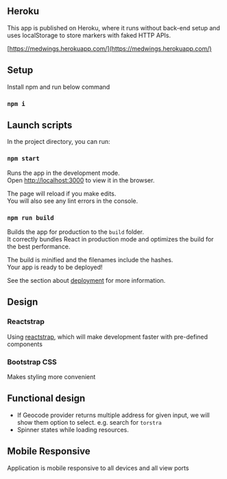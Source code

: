 ## Heroku
This app is published on Heroku, where it runs without back-end setup and uses localStorage to store markers with faked 
HTTP APIs.

[https://medwings.herokuapp.com/](https://medwings.herokuapp.com/)
 

## Setup
Install npm and run below command
### `npm i`


## Launch scripts

In the project directory, you can run:

### `npm start`

Runs the app in the development mode.<br>
Open [http://localhost:3000](http://localhost:3000) to view it in the browser.

The page will reload if you make edits.<br>
You will also see any lint errors in the console.

### `npm run build`

Builds the app for production to the `build` folder.<br>
It correctly bundles React in production mode and optimizes the build for the best performance.

The build is minified and the filenames include the hashes.<br>
Your app is ready to be deployed!

See the section about [deployment](https://facebook.github.io/create-react-app/docs/deployment) for more information.

## Design

### Reactstrap
Using [reactstrap](https://reactstrap.github.io/), which will make development faster with 
pre-defined components

### Bootstrap CSS

Makes styling more convenient
  
## Functional design
- If Geocode provider returns multiple address for given input, we will show them option to select. e.g. search for `torstra`
- Spinner states while loading resources.

## Mobile Responsive

Application is mobile responsive to all devices and all view ports 
